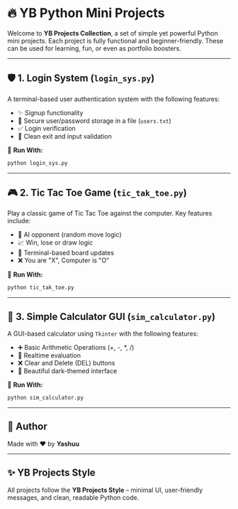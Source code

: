 
# 🔥 YB Python Mini Projects

Welcome to **YB Projects Collection**, a set of simple yet powerful Python mini projects. Each project is fully functional and beginner-friendly. These can be used for learning, fun, or even as portfolio boosters.

---

## 🛡️ 1. Login System (`login_sys.py`)

A terminal-based user authentication system with the following features:
- ✨ Signup functionality
- 🔐 Secure user/password storage in a file (`users.txt`)
- ✅ Login verification
- 🚪 Clean exit and input validation

📌 **Run With:**
```bash
python login_sys.py
```

---

## 🎮 2. Tic Tac Toe Game (`tic_tak_toe.py`)

Play a classic game of Tic Tac Toe against the computer. Key features include:
- 🧠 AI opponent (random move logic)
- 📈 Win, lose or draw logic
- 🎯 Terminal-based board updates
- ❌ You are "X", Computer is "O"

📌 **Run With:**
```bash
python tic_tak_toe.py
```

---

## 🧮 3. Simple Calculator GUI (`sim_calculator.py`)

A GUI-based calculator using `Tkinter` with the following features:
- ➕ Basic Arithmetic Operations (+, -, *, /)
- 🔁 Realtime evaluation
- ❌ Clear and Delete (DEL) buttons
- 🎨 Beautiful dark-themed interface

📌 **Run With:**
```bash
python sim_calculator.py
```

---

## 🧠 Author

Made with ❤️ by **Yashuu**

---

## ✨ YB Projects Style

All projects follow the **YB Projects Style** – minimal UI, user-friendly messages, and clean, readable Python code.

